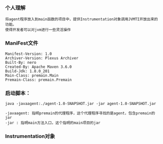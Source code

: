 ### 个人理解
    将agent程序放入到main函数的项目中，提供Instrumentation对象调用JVMTI开放出来的功能。
    使得开发者可以对jvm进行一些灵活操作



### ManiFest文件
    Manifest-Version: 1.0
    Archiver-Version: Plexus Archiver
    Built-By: nero
    Created-By: Apache Maven 3.6.0
    Build-Jdk: 1.8.0_201
    Main-Class: premain.Main
    Premain-Class: premain.Premain


### 启动脚本：
    java -javaagent:./agent-1.0-SNAPSHOT.jar -jar agent-1.0-SNAPSHOT.jar

    -javaagent: 指明premain的代理程序，这个代理程序寻找的是agent，包含premain的jar
    -jar : 指明main方法入口，这个指明的main项目的jar
    
    
### Instrumentation对象

